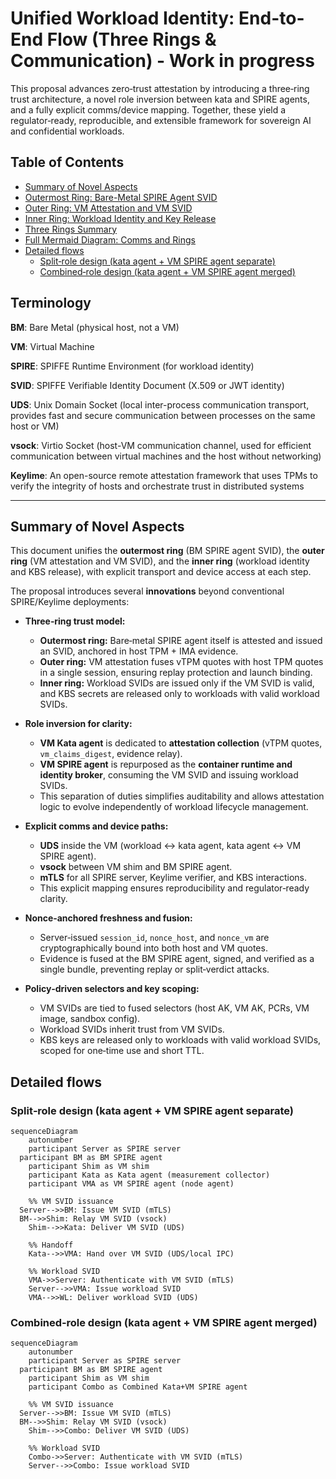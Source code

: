 

# Unified Workload Identity: End-to-End Flow (Three Rings & Communication) - Work in progress

This proposal advances zero‑trust attestation by introducing a three‑ring trust architecture, a novel role inversion between kata and SPIRE agents, and a fully explicit comms/device mapping. Together, these yield a regulator‑ready, reproducible, and extensible framework for sovereign AI and confidential workloads.

## Table of Contents

- [Summary of Novel Aspects](#summary-of-novel-aspects)
- [Outermost Ring: Bare-Metal SPIRE Agent SVID](#outermost-ring-bare-metal-spire-agent-svid)
- [Outer Ring: VM Attestation and VM SVID](#outer-ring-vm-attestation-and-vm-svid)
- [Inner Ring: Workload Identity and Key Release](#inner-ring-workload-identity-and-key-release)
- [Three Rings Summary](#three-rings-summary)
- [Full Mermaid Diagram: Comms and Rings](#full-mermaid-diagram-comms-and-rings)
- [Detailed flows](#detailed-flows)
  - [Split‑role design (kata agent + VM SPIRE agent separate)](#splitrole-design-kata-agent--vm-spire-agent-separate)
  - [Combined‑role design (kata agent + VM SPIRE agent merged)](#combinedrole-design-kata-agent--vm-spire-agent-merged)

## Terminology

**BM**: Bare Metal (physical host, not a VM)

**VM**: Virtual Machine

**SPIRE**: SPIFFE Runtime Environment (for workload identity)

**SVID**: SPIFFE Verifiable Identity Document (X.509 or JWT identity)

**UDS**: Unix Domain Socket (local inter-process communication transport, provides fast and secure communication between processes on the same host or VM)

**vsock**: Virtio Socket (host-VM communication channel, used for efficient communication between virtual machines and the host without networking)

**Keylime**: An open-source remote attestation framework that uses TPMs to verify the integrity of hosts and orchestrate trust in distributed systems

---

## Summary of Novel Aspects

This document unifies the **outermost ring** (BM SPIRE agent SVID), the **outer ring** (VM attestation and VM SVID), and the **inner ring** (workload identity and KBS release), with explicit transport and device access at each step.  

The proposal introduces several **innovations** beyond conventional SPIRE/Keylime deployments:

- **Three‑ring trust model:**  
  - **Outermost ring:** Bare‑metal SPIRE agent itself is attested and issued an SVID, anchored in host TPM + IMA evidence.  
  - **Outer ring:** VM attestation fuses vTPM quotes with host TPM quotes in a single session, ensuring replay protection and launch binding.  
  - **Inner ring:** Workload SVIDs are issued only if the VM SVID is valid, and KBS secrets are released only to workloads with valid workload SVIDs.

- **Role inversion for clarity:**  
  - **VM Kata agent** is dedicated to **attestation collection** (vTPM quotes, `vm_claims_digest`, evidence relay).  
  - **VM SPIRE agent** is repurposed as the **container runtime and identity broker**, consuming the VM SVID and issuing workload SVIDs.  
  - This separation of duties simplifies auditability and allows attestation logic to evolve independently of workload lifecycle management.

- **Explicit comms and device paths:**  
  - **UDS** inside the VM (workload ↔ kata agent, kata agent ↔ VM SPIRE agent).  
  - **vsock** between VM shim and BM SPIRE agent.  
  - **mTLS** for all SPIRE server, Keylime verifier, and KBS interactions.  
  - This explicit mapping ensures reproducibility and regulator‑ready clarity.

- **Nonce‑anchored freshness and fusion:**  
  - Server‑issued `session_id`, `nonce_host`, and `nonce_vm` are cryptographically bound into both host and VM quotes.  
  - Evidence is fused at the BM SPIRE agent, signed, and verified as a single bundle, preventing replay or split‑verdict attacks.

- **Policy‑driven selectors and key scoping:**  
  - VM SVIDs are tied to fused selectors (host AK, VM AK, PCRs, VM image, sandbox config).  
  - Workload SVIDs inherit trust from VM SVIDs.  
  - KBS keys are released only to workloads with valid workload SVIDs, scoped for one‑time use and short TTL.


## Detailed flows
### Split‑role design (kata agent + VM SPIRE agent separate)

```mermaid
sequenceDiagram
    autonumber
    participant Server as SPIRE server
  participant BM as BM SPIRE agent
    participant Shim as VM shim
    participant Kata as Kata agent (measurement collector)
    participant VMA as VM SPIRE agent (node agent)

    %% VM SVID issuance
  Server-->>BM: Issue VM SVID (mTLS)
  BM-->>Shim: Relay VM SVID (vsock)
    Shim-->>Kata: Deliver VM SVID (UDS)

    %% Handoff
    Kata-->>VMA: Hand over VM SVID (UDS/local IPC)

    %% Workload SVID
    VMA->>Server: Authenticate with VM SVID (mTLS)
    Server-->>VMA: Issue workload SVID
    VMA-->>WL: Deliver workload SVID (UDS)
```
### Combined‑role design (kata agent + VM SPIRE agent merged)

```mermaid
sequenceDiagram
    autonumber
    participant Server as SPIRE server
  participant BM as BM SPIRE agent
    participant Shim as VM shim
    participant Combo as Combined Kata+VM SPIRE agent

    %% VM SVID issuance
  Server-->>BM: Issue VM SVID (mTLS)
  BM-->>Shim: Relay VM SVID (vsock)
    Shim-->>Combo: Deliver VM SVID (UDS)

    %% Workload SVID
    Combo->>Server: Authenticate with VM SVID (mTLS)
    Server-->>Combo: Issue workload SVID
```